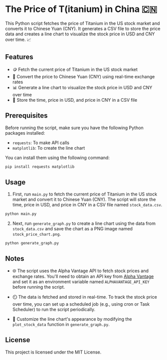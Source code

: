 # The Price of T(itanium) in China 🇨🇳

This Python script fetches the price of Titanium in the US stock market and converts it to Chinese Yuan (CNY). It generates a CSV file to store the price data and creates a line chart to visualize the stock price in USD and CNY over time. 📈

## Features

- 🪙 Fetch the current price of Titanium in the US stock market
- 💱 Convert the price to Chinese Yuan (CNY) using real-time exchange rates
- 📊 Generate a line chart to visualize the stock price in USD and CNY over time
- 📝 Store the time, price in USD, and price in CNY in a CSV file

## Prerequisites

Before running the script, make sure you have the following Python packages installed:

- `requests`: To make API calls
- `matplotlib`: To create the line chart

You can install them using the following command:

```bash
pip install requests matplotlib
```

## Usage

1. First, run `main.py` to fetch the current price of Titanium in the US stock market and convert it to Chinese Yuan (CNY). The script will store the time, price in USD, and price in CNY in a CSV file named `stock_data.csv`.

```bash
python main.py
```

2. Next, run `generate_graph.py` to create a line chart using the data from `stock_data.csv` and save the chart as a PNG image named `stock_price_chart.png`.

```bash
python generate_graph.py
```

## Notes

- 🌐 The script uses the Alpha Vantage API to fetch stock prices and exchange rates. You'll need to obtain an API key from [Alpha Vantage](https://www.alphavantage.co/support/#api-key) and set it as an environment variable named `ALPHAVANTAGE_API_KEY` before running the script.

- ⏲️ The data is fetched and stored in real-time. To track the stock price over time, you can set up a scheduled job (e.g., using cron or Task Scheduler) to run the script periodically.

- 🎨 Customize the line chart's appearance by modifying the `plot_stock_data` function in `generate_graph.py`.

## License

This project is licensed under the MIT License.